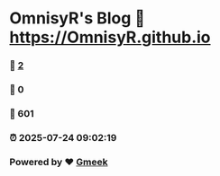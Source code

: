 # OmnisyR's Blog :link: https://OmnisyR.github.io 
### :page_facing_up: [2](https://OmnisyR.github.io/tag.html) 
### :speech_balloon: 0 
### :hibiscus: 601 
### :alarm_clock: 2025-07-24 09:02:19 
### Powered by :heart: [Gmeek](https://github.com/Meekdai/Gmeek)
